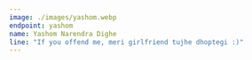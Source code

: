 ```yaml
---
image: ./images/yashom.webp
endpoint: yashom
name: Yashom Narendra Dighe
line: "If you offend me, meri girlfriend tujhe dhoptegi :)"
---
```


